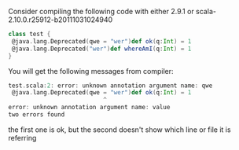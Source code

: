 Consider compiling the following code with either 2.9.1 or scala-2.10.0.r25912-b20111031024940
```scala
class test {
 @java.lang.Deprecated(qwe = "wer")def ok(q:Int) = 1
 @java.lang.Deprecated("wer")def whereAmI(q:Int) = 1
}
```

You will get the following messages from compiler:
```scala
test.scala:2: error: unknown annotation argument name: qwe
 @java.lang.Deprecated(qwe = "wer")def ok(q:Int) = 1
                           ^
error: unknown annotation argument name: value
two errors found
```
the first one is ok, but the second doesn't show which line or file it is referring
